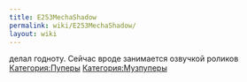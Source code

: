 ```yaml
---
title: E253MechaShadow
permalink: wiki/E253MechaShadow/
layout: wiki
---
```


делал годноту. Сейчас вроде занимается озвучкой роликов
[Категория:Пуперы](Категория:Пуперы "wikilink")
[Категория:Музпуперы](Категория:Музпуперы "wikilink")
